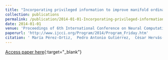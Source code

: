 ```yaml
---
title: "Incorporating privileged information to improve manifold ordinal regression"
collection: publications
permalink: /publication/2014-01-01-Incorporating-privileged-information-to-improve-manifold-ordinal-regression
date: 2014-01-01
venue: 'Proceedings of 6th International Conference on Neural Computation Theory and Applications (NCTA2014)'
paperurl: 'http://www.ijcci.org/Program/2014/Program_Friday.htm'
citation: ' María Pérez-Ortiz,  Pedro Antonio Gutiérrez,  César Hervás-Martínez, &quot;Incorporating privileged information to improve manifold ordinal regression.&quot; Proceedings of 6th International Conference on Neural Computation Theory and Applications (NCTA2014), 2014, pp. 187-194.'
---
```

[Access paper here](http://www.ijcci.org/Program/2014/Program_Friday.htm){:target="_blank"}
